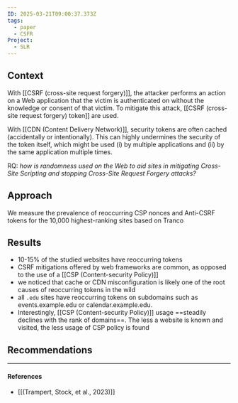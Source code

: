```yaml
---
ID: 2025-03-21T09:00:37.373Z
tags:
  - paper
  - CSFR
Project:
  - SLR
---
```

## Context

With [[CSRF (cross-site request forgery)]], the attacker performs an action on a Web application that the victim is authenticated on without the knowledge or consent of that victim. To mitigate this attack, [[CSRF (cross-site request forgery) token]] are used.

With [[CDN (Content Delivery Network)]], security tokens are often cached (accidentally or intentionally). This can highly undermines the security of the token itself, which might be used (i) by multiple applications and (ii) by the same application multiple times.

RQ: *how is randomness used on the Web to aid sites in mitigating Cross-Site Scripting and stopping Cross-Site Request Forgery attacks?*
## Approach

We measure the prevalence of reoccurring CSP nonces and Anti-CSRF tokens for the 10,000 highest-ranking sites based on Tranco

## Results

- 10-15% of the studied websites have reoccurring tokens
- CSRF mitigations offered by web frameworks are common, as opposed to the use of a [[CSP (Content-security Policy)]]
- we noticed that cache or CDN misconfiguration is likely one of the root causes of reoccurring tokens in the wild
- all `.edu` sites have reoccurring tokens on subdomains such as events.example.edu or calendar.example.edu.
- Interestingly, [[CSP (Content-security Policy)]] usage ==steadily declines with the rank of domains==. The less a website is known and visited, the less usage of CSP policy is found

## Recommendations



---
#### References
- [[(Trampert, Stock, et al., 2023)]]
